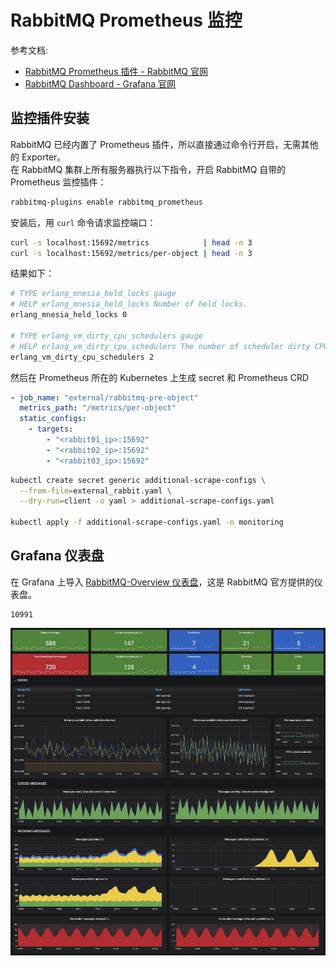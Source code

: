 <a name="Fl6A5"></a>
# RabbitMQ Prometheus 监控
参考文档:

- [RabbitMQ Prometheus 插件 - RabbitMQ 官网](https://www.rabbitmq.com/prometheus.html)
- [RabbitMQ Dashboard - Grafana 官网](https://grafana.com/grafana/dashboards/10991-rabbitmq-overview/)
<a name="dL2Pm"></a>
## 监控插件安装
RabbitMQ 已经内置了 Prometheus 插件，所以直接通过命令行开启，无需其他的 Exporter。<br />在 RabbitMQ 集群上所有服务器执行以下指令，开启 RabbitMQ 自带的 Prometheus 监控插件：
```bash
rabbitmq-plugins enable rabbitmq_prometheus
```
安装后，用 `curl` 命令请求监控端口：
```bash
curl -s localhost:15692/metrics            | head -n 3
curl -s localhost:15692/metrics/per-object | head -n 3
```
结果如下：
```bash
# TYPE erlang_mnesia_held_locks gauge
# HELP erlang_mnesia_held_locks Number of held locks.
erlang_mnesia_held_locks 0

# TYPE erlang_vm_dirty_cpu_schedulers gauge
# HELP erlang_vm_dirty_cpu_schedulers The number of scheduler dirty CPU scheduler threads used by the emulator.
erlang_vm_dirty_cpu_schedulers 2
```
然后在 Prometheus 所在的 Kubernetes 上生成 secret 和 Prometheus CRD
```yaml
- job_name: "external/rabbitmq-pre-object"
  metrics_path: "/metrics/per-object"
  static_configs:
    - targets:
        - "<rabbit01_ip>:15692"
        - "<rabbit02_ip>:15692"
        - "<rabbit03_ip>:15692"
```
```bash
kubectl create secret generic additional-scrape-configs \
  --from-file=external_rabbit.yaml \
  --dry-run=client -o yaml > additional-scrape-configs.yaml

kubectl apply -f additional-scrape-configs.yaml -n monitoring
```
<a name="KObYG"></a>
## Grafana 仪表盘
在 Grafana 上导入 [RabbitMQ-Overview 仪表盘](https://grafana.com/grafana/dashboards/10991)，这是 RabbitMQ 官方提供的仪表盘。
```
10991
```
![](./../assets/1657784846073-11f1ff62-4afc-475a-b13b-88afa47c50e9.png)
